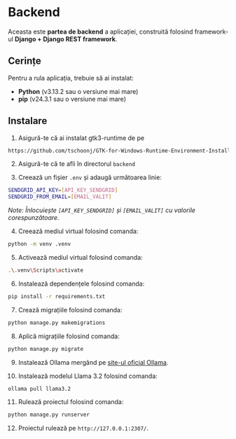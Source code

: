 # Backend

Aceasta este **partea de backend** a aplicației, construită folosind framework-ul **Django + Django REST framework**.

## Cerințe

Pentru a rula aplicația, trebuie să ai instalat:

- **Python** (v3.13.2 sau o versiune mai mare)
- **pip** (v24.3.1 sau o versiune mai mare)

## Instalare

1. Asigură-te că ai instalat gtk3-runtime de pe

```bash
https://github.com/tschoonj/GTK-for-Windows-Runtime-Environment-Installer/releases
```

2. Asigură-te că te afli în directorul `backend`

3. Creează un fișier `.env` și adaugă următoarea linie:

```bash
SENDGRID_API_KEY=[API_KEY_SENDGRID]
SENDGRID_FROM_EMAIL=[EMAIL_VALIT]
```

_Note: Înlocuiește `[API_KEY_SENDGRID]` și `[EMAIL_VALIT]` cu valorile corespunzătoare._

4. Creează mediul virtual folosind comanda:

```bash
python -m venv .venv
```

5. Activează mediul virtual folosind comanda:

```bash
.\.venv\Scripts\activate
```

6. Instalează dependențele folosind comanda:

```bash
pip install -r requirements.txt
```

7. Crează migrațiile folosind comanda:

```bash
python manage.py makemigrations
```

8. Aplică migrațiile folosind comanda:

```bash
python manage.py migrate
```

9. Instalează Ollama mergând pe [site-ul oficial Ollama](https://ollama.com/).

10. Instalează modelul Llama 3.2 folosind comanda:

```bash
ollama pull llama3.2
```

11. Rulează proiectul folosind comanda:

```bash
python manage.py runserver
```

12. Proiectul rulează pe `http://127.0.0.1:2307/`.
